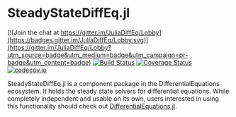 # SteadyStateDiffEq.jl

[![Join the chat at https://gitter.im/JuliaDiffEq/Lobby](https://badges.gitter.im/JuliaDiffEq/Lobby.svg)](https://gitter.im/JuliaDiffEq/Lobby?utm_source=badge&utm_medium=badge&utm_campaign=pr-badge&utm_content=badge)
[![Build Status](https://github.com/SciML/SteadyStateDiffEq.jl/workflows/CI/badge.svg)](https://github.com/SciML/SteadyStateDiffEq.jl/actions?query=workflow%3ACI)
[![Coverage Status](https://coveralls.io/repos/JuliaDiffEq/SteadyStateDiffEq.jl/badge.svg?branch=master&service=github)](https://coveralls.io/github/JuliaDiffEq/SteadyStateDiffEq.jl?branch=master)
[![codecov.io](http://codecov.io/github/JuliaDiffEq/SteadyStateDiffEq.jl/coverage.svg?branch=master)](http://codecov.io/github/JuliaDiffEq/SteadyStateDiffEq.jl?branch=master)

SteadyStateDiffEq.jl is a component package in the DifferentialEquations ecosystem.
It holds the steady state solvers for differential equations.
While completely independent and usable on its own, users interested in using this
functionality should check out [DifferentialEquations.jl](https://github.com/JuliaDiffEq/DifferentialEquations.jl).
